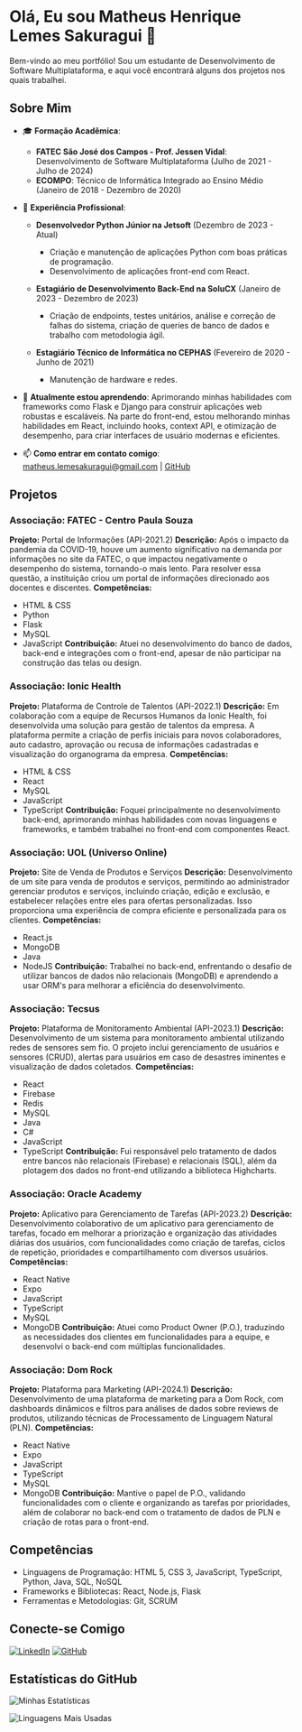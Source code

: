 # Olá, Eu sou Matheus Henrique Lemes Sakuragui 👋

Bem-vindo ao meu portfólio! Sou um estudante de Desenvolvimento de Software Multiplataforma, e aqui você encontrará alguns dos projetos nos quais trabalhei.

## Sobre Mim

- 🎓 **Formação Acadêmica**:
  - **FATEC São José dos Campos - Prof. Jessen Vidal**: Desenvolvimento de Software Multiplataforma (Julho de 2021 - Julho de 2024)
  - **ECOMPO**: Técnico de Informática Integrado ao Ensino Médio (Janeiro de 2018 - Dezembro de 2020)

- 💼 **Experiência Profissional**:
  - **Desenvolvedor Python Júnior na Jetsoft** (Dezembro de 2023 - Atual)
    - Criação e manutenção de aplicações Python com boas práticas de programação.
    - Desenvolvimento de aplicações front-end com React.
  - **Estagiário de Desenvolvimento Back-End na SoluCX** (Janeiro de 2023 - Dezembro de 2023)
    - Criação de endpoints, testes unitários, análise e correção de falhas do sistema, criação de queries de banco de dados e trabalho com metodologia ágil.
  
  - **Estagiário Técnico de Informática no CEPHAS** (Fevereiro de 2020 - Junho de 2021)
    - Manutenção de hardware e redes.
- 🌱 **Atualmente estou aprendendo**: Aprimorando minhas habilidades com frameworks como Flask e Django para construir aplicações web robustas e escaláveis. Na parte do front-end, estou melhorando minhas habilidades em React, incluindo hooks, context API, e otimização de desempenho, para criar interfaces de usuário modernas e eficientes.

- 📫 **Como entrar em contato comigo**: [matheus.lemesakuragui@gmail.com](mailto:matheus.lemesakuragui@gmail.com) | [GitHub](https://github.com/MatheusSakuragui)

## Projetos

### Associação: FATEC - Centro Paula Souza
**Projeto:** Portal de Informações (API-2021.2)
**Descrição:** Após o impacto da pandemia da COVID-19, houve um aumento significativo na demanda por informações no site da FATEC, o que impactou negativamente o desempenho do sistema, tornando-o mais lento. Para resolver essa questão, a instituição criou um portal de informações direcionado aos docentes e discentes.
**Competências:**
- HTML & CSS
- Python
- Flask
- MySQL
- JavaScript
**Contribuição:** Atuei no desenvolvimento do banco de dados, back-end e integrações com o front-end, apesar de não participar na construção das telas ou design.

### Associação: Ionic Health
**Projeto:** Plataforma de Controle de Talentos (API-2022.1)
**Descrição:** Em colaboração com a equipe de Recursos Humanos da Ionic Health, foi desenvolvida uma solução para gestão de talentos da empresa. A plataforma permite a criação de perfis iniciais para novos colaboradores, auto cadastro, aprovação ou recusa de informações cadastradas e visualização do organograma da empresa.
**Competências:**
- HTML & CSS
- React
- MySQL
- JavaScript
- TypeScript
**Contribuição:** Foquei principalmente no desenvolvimento back-end, aprimorando minhas habilidades com novas linguagens e frameworks, e também trabalhei no front-end com componentes React.

### Associação: UOL (Universo Online)
**Projeto:** Site de Venda de Produtos e Serviços
**Descrição:** Desenvolvimento de um site para venda de produtos e serviços, permitindo ao administrador gerenciar produtos e serviços, incluindo criação, edição e exclusão, e estabelecer relações entre eles para ofertas personalizadas. Isso proporciona uma experiência de compra eficiente e personalizada para os clientes.
**Competências:**
- React.js
- MongoDB
- Java
- NodeJS
**Contribuição:** Trabalhei no back-end, enfrentando o desafio de utilizar bancos de dados não relacionais (MongoDB) e aprendendo a usar ORM's para melhorar a eficiência do desenvolvimento.

### Associação: Tecsus
**Projeto:** Plataforma de Monitoramento Ambiental (API-2023.1)
**Descrição:** Desenvolvimento de um sistema para monitoramento ambiental utilizando redes de sensores sem fio. O projeto inclui gerenciamento de usuários e sensores (CRUD), alertas para usuários em caso de desastres iminentes e visualização de dados coletados.
**Competências:**
- React
- Firebase
- Redis
- MySQL
- Java
- C#
- JavaScript
- TypeScript
**Contribuição:** Fui responsável pelo tratamento de dados entre bancos não relacionais (Firebase) e relacionais (SQL), além da plotagem dos dados no front-end utilizando a biblioteca Highcharts.

### Associação: Oracle Academy
**Projeto:** Aplicativo para Gerenciamento de Tarefas (API-2023.2)
**Descrição:** Desenvolvimento colaborativo de um aplicativo para gerenciamento de tarefas, focado em melhorar a priorização e organização das atividades diárias dos usuários, com funcionalidades como criação de tarefas, ciclos de repetição, prioridades e compartilhamento com diversos usuários.
**Competências:**
- React Native
- Expo
- JavaScript
- TypeScript
- MySQL
- MongoDB
**Contribuição:** Atuei como Product Owner (P.O.), traduzindo as necessidades dos clientes em funcionalidades para a equipe, e desenvolvi o back-end com múltiplas funcionalidades.

### Associação: Dom Rock
**Projeto:** Plataforma para Marketing (API-2024.1)
**Descrição:** Desenvolvimento de uma plataforma de marketing para a Dom Rock, com dashboards dinâmicos e filtros para análises de dados sobre reviews de produtos, utilizando técnicas de Processamento de Linguagem Natural (PLN).
**Competências:**
- React Native
- Expo
- JavaScript
- TypeScript
- MySQL
- MongoDB
**Contribuição:** Mantive o papel de P.O., validando funcionalidades com o cliente e organizando as tarefas por prioridades, além de colaborar no back-end com o tratamento de dados de PLN e criação de rotas para o front-end.

## Competências

- Linguagens de Programação: HTML 5, CSS 3, JavaScript, TypeScript, Python, Java, SQL, NoSQL
- Frameworks e Bibliotecas: React, Node.js, Flask
- Ferramentas e Metodologias: Git, SCRUM

## Conecte-se Comigo

[![LinkedIn](https://img.shields.io/badge/-LinkedIn-blue?style=flat-square&logo=LinkedIn&logoColor=white&link=https://www.linkedin.com/in/seu-perfil/)](https://www.linkedin.com/in/matheus-henrique-lemes-sakuragui/)
[![GitHub](https://img.shields.io/badge/-GitHub-000?style=flat-square&logo=GitHub&logoColor=white&link=https://github.com/MatheusSakuragui/)](https://github.com/MatheusSakuragui/)

## Estatísticas do GitHub

![Minhas Estatísticas](https://github-readme-stats.vercel.app/api?username=MatheusSakuragui&show_icons=true&theme=radical)

![Linguagens Mais Usadas](https://github-readme-stats.vercel.app/api/top-langs/?username=MatheusSakuragui&layout=compact&theme=radical)
